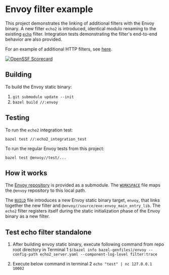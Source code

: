 # Envoy filter example

This project demonstrates the linking of additional filters with the Envoy binary.
A new filter `echo2` is introduced, identical modulo renaming to the existing
[`echo`](https://github.com/envoyproxy/envoy/blob/master/source/extensions/filters/network/echo/echo.h)
filter. Integration tests demonstrating the filter's end-to-end behavior are
also provided.

For an example of additional HTTP filters, see [here](http-filter-example).

[![OpenSSF Scorecard](https://api.securityscorecards.dev/projects/github.com/envoyproxy/envoy-filter-example/badge)](https://securityscorecards.dev/viewer/?uri=github.com/envoyproxy/envoy-filter-example)

## Building

To build the Envoy static binary:

1. `git submodule update --init`
2. `bazel build //:envoy`

## Testing

To run the `echo2` integration test:

`bazel test //:echo2_integration_test`

To run the regular Envoy tests from this project:

`bazel test @envoy//test/...`

## How it works

The [Envoy repository](https://github.com/envoyproxy/envoy/) is provided as a submodule.
The [`WORKSPACE`](WORKSPACE) file maps the `@envoy` repository to this local path.

The [`BUILD`](BUILD) file introduces a new Envoy static binary target, `envoy`,
that links together the new filter and `@envoy//source/exe:envoy_main_entry_lib`. The
`echo2` filter registers itself during the static initialization phase of the
Envoy binary as a new filter.

## Test echo filter standalone

1. After building envoy static binary, execute following command from repo root directory in Terminal 1
   `$(bazel info bazel-genfiles)/envoy --config-path echo2_server.yaml --component-log-level filter:trace`

2. Execute below command in terminal 2
   `echo "test" | nc 127.0.0.1 10002`
